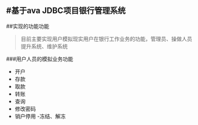 #基于ava JDBC项目银行管理系统
------------------
##实现的功能功能
> 目前主要实现用户模拟现实用户在银行工作业务的功能，管理员、操做人员提升系统、维护系统

###用户人员的模拟业务功能
- 开户
- 存款
- 取款
- 转账
- 查询
- 修改密码
- 销户停用
-冻结、解冻
